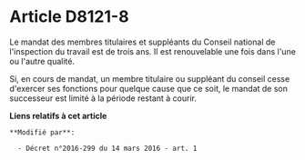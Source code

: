 # Article D8121-8

Le mandat des membres titulaires et suppléants du Conseil national de l'inspection du travail est de trois ans. Il est
renouvelable une fois dans l'une ou l'autre qualité.

Si, en cours de mandat, un membre titulaire ou suppléant du conseil cesse d'exercer ses fonctions pour quelque cause que ce
soit, le mandat de son successeur est limité à la période restant à courir.

**Liens relatifs à cet article**

	**Modifié par**:

	  - Décret n°2016-299 du 14 mars 2016 - art. 1
